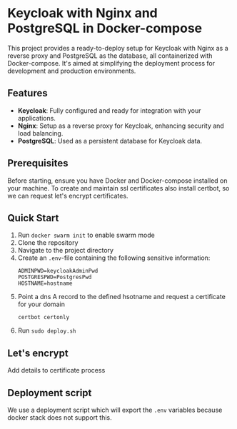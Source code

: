 # Keycloak with Nginx and PostgreSQL in Docker-compose

This project provides a ready-to-deploy setup for Keycloak with Nginx as a reverse proxy and PostgreSQL as the database, all containerized with Docker-compose. It's aimed at simplifying the deployment process for development and production environments.

## Features

- **Keycloak**: Fully configured and ready for integration with your applications.
- **Nginx**: Setup as a reverse proxy for Keycloak, enhancing security and load balancing.
- **PostgreSQL**: Used as a persistent database for Keycloak data.

## Prerequisites

Before starting, ensure you have Docker and Docker-compose installed on your machine. To create and maintain ssl certificates also install certbot, so we can request let's encrypt certificates.

## Quick Start

1. Run `docker swarm init` to enable swarm mode
1. Clone the repository
1. Navigate to the project directory
1. Create an `.env`-file containing the following sensitive information:
   ```
   ADMINPWD=keycloakAdminPwd
   POSTGRESPWD=PostgresPwd
   HOSTNAME=hostname
   ```
1. Point a dns A record to the defined hsotname and request a certificate for your domain
   ```
   certbot certonly
   ```
1. Run `sudo deploy.sh`

## Let's encrypt

Add details to certificate process

## Deployment script

We use a deployment script which will export the `.env` variables because docker stack does not support this.
